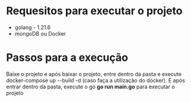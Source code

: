 <h1>Requesitos para executar o projeto</h1>

<ul>
  <li> golang - 1.21.6 </li>
  <li> mongoDB ou Docker </h1>
</ul>

<h1>Passos para a execução</h1>
<p>Baixe o projeto e após baixar o projeto, entre dentro da pasta e execute docker-compose up --build -d (caso faça a utilização do docker). E após entrar dentro da pasta, execute o go <strong>go run main.go</strong> para executar o projeto</p>
